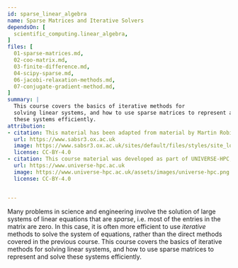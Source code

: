 ```yaml
---
id: sparse_linear_algebra
name: Sparse Matrices and Iterative Solvers
dependsOn: [
  scientific_computing.linear_algebra,
]
files: [
  01-sparse-matrices.md,
  02-coo-matrix.md,
  03-finite-difference.md,
  04-scipy-sparse.md,
  06-jacobi-relaxation-methods.md,
  07-conjugate-gradient-method.md,
]
summary: |
  This course covers the basics of iterative methods for
  solving linear systems, and how to use sparse matrices to represent and solve
  these systems efficiently.
attribution: 
- citation: This material has been adapted from material by Martin Robinson from the "Scientific Computing" module of the SABS R³ Center for Doctoral Training.
  url: https://www.sabsr3.ox.ac.uk
  image: https://www.sabsr3.ox.ac.uk/sites/default/files/styles/site_logo/public/styles/site_logo/public/sabsr3/site-logo/sabs_r3_cdt_logo_v3_111x109.png
  license: CC-BY-4.0
- citation: This course material was developed as part of UNIVERSE-HPC, which is funded through the SPF ExCALIBUR programme under grant number EP/W035731/1 
  url: https://www.universe-hpc.ac.uk
  image: https://www.universe-hpc.ac.uk/assets/images/universe-hpc.png
  license: CC-BY-4.0


---
```


Many problems in science and engineering involve the solution of large systems
of linear equations that are *sparse*, i.e. most of the entries in the matrix
are zero. In this case, it is often more efficient to use *iterative* methods
to solve the system of equations, rather than the direct methods covered in
the previous course. This course covers the basics of iterative methods for
solving linear systems, and how to use sparse matrices to represent and solve
these systems efficiently.

